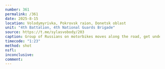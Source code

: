 ```yaml
---
number: 361
permalink: /361
date: 2025-8-15
location: Volodymyrivka, Pokrovsk raion, Donetsk oblast
unit: "4th Battalion, 4th National Guards Brigade"
source: https://t.me/sylasvobody/203
caption: Group of Russians on motorbikes moves along the road, get under attack. One is injured, crawls off the road, receives direct FPV hit and is seen shooting himself with AK pointed at his face
timecode: "1:23"
method: shot
nsfl: 
inconclusive: 
comment: 
---
```

<script async src="https://telegram.org/js/telegram-widget.js?22" data-telegram-post="sylasvobody/203" data-width="100%" data-userpic="false"></script>